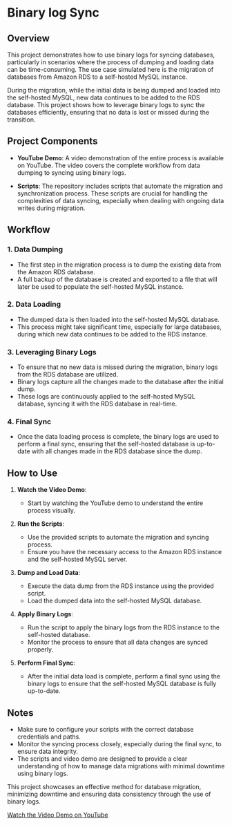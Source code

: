 # Binary log Sync

## Overview

This project demonstrates how to use binary logs for syncing databases, particularly in scenarios where the process of dumping and loading data can be time-consuming. The use case simulated here is the migration of databases from Amazon RDS to a self-hosted MySQL instance. 

During the migration, while the initial data is being dumped and loaded into the self-hosted MySQL, new data continues to be added to the RDS database. This project shows how to leverage binary logs to sync the databases efficiently, ensuring that no data is lost or missed during the transition.

## Project Components

- **YouTube Demo**: A video demonstration of the entire process is available on YouTube. The video covers the complete workflow from data dumping to syncing using binary logs.

- **Scripts**: The repository includes scripts that automate the migration and synchronization process. These scripts are crucial for handling the complexities of data syncing, especially when dealing with ongoing data writes during migration.

## Workflow

### 1. Data Dumping
- The first step in the migration process is to dump the existing data from the Amazon RDS database.
- A full backup of the database is created and exported to a file that will later be used to populate the self-hosted MySQL instance.

### 2. Data Loading
- The dumped data is then loaded into the self-hosted MySQL database.
- This process might take significant time, especially for large databases, during which new data continues to be added to the RDS instance.

### 3. Leveraging Binary Logs
- To ensure that no new data is missed during the migration, binary logs from the RDS database are utilized.
- Binary logs capture all the changes made to the database after the initial dump.
- These logs are continuously applied to the self-hosted MySQL database, syncing it with the RDS database in real-time.

### 4. Final Sync
- Once the data loading process is complete, the binary logs are used to perform a final sync, ensuring that the self-hosted database is up-to-date with all changes made in the RDS database since the dump.

## How to Use

1. **Watch the Video Demo**:
   - Start by watching the YouTube demo to understand the entire process visually.

2. **Run the Scripts**:
   - Use the provided scripts to automate the migration and syncing process.
   - Ensure you have the necessary access to the Amazon RDS instance and the self-hosted MySQL server.

3. **Dump and Load Data**:
   - Execute the data dump from the RDS instance using the provided script.
   - Load the dumped data into the self-hosted MySQL database.

4. **Apply Binary Logs**:
   - Run the script to apply the binary logs from the RDS instance to the self-hosted database.
   - Monitor the process to ensure that all data changes are synced properly.

5. **Perform Final Sync**:
   - After the initial data load is complete, perform a final sync using the binary logs to ensure that the self-hosted MySQL database is fully up-to-date.

## Notes

- Make sure to configure your scripts with the correct database credentials and paths.
- Monitor the syncing process closely, especially during the final sync, to ensure data integrity.
- The scripts and video demo are designed to provide a clear understanding of how to manage data migrations with minimal downtime using binary logs.

This project showcases an effective method for database migration, minimizing downtime and ensuring data consistency through the use of binary logs.

[Watch the Video Demo on YouTube](https://www.youtube.com/watch?v=2-afZvJCBeo)
